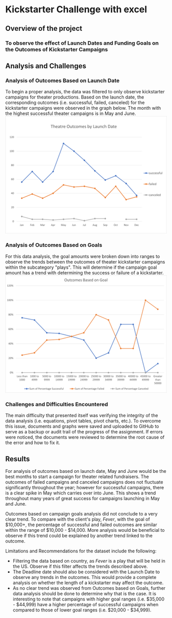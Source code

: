 # Kickstarter Challenge with excel 
## Overview of the project 
### To observe the effect of Launch Dates and Funding Goals on the Outcomes of Kickstarter Campaigns

## Analysis and Challenges
### Analysis of Outcomes Based on Launch Date 
To begin a proper analysis, the data was filtered to only observe kickstarter campaigns for theater productions. Based on the launch date, the corresponding outcomes (i.e. successful, failed, canceled) for the kickstarter campaigns were observed in the graph below. The month with the highest successful theater campaigns is in May and June. 
![Theatre_Outcomes_vs_Launch.png](https://github.com/tiffcklai/kickstarter-analysis/blob/main/Theatre_Outcomes_vs_Launch.png?raw=true)
### Analysis of Outcomes Based on Goals
For this data analysis, the goal amounts were broken down into ranges to observe the trends between the outcomes of theater kickstarter campaigns within the subcategory "plays". This will determine if the campaign goal amount has a trend with determining the success or failure of a kickstarter.
![Outcomes_vs_Goals.png](https://github.com/tiffcklai/kickstarter-analysis/blob/main/Outcomes_vs_Goals.png?raw=true)
### Challenges and Difficulties Encountered
The main difficulty that presented itself was verifying the integrity of the data analysis (i.e. equations, pivot tables, pivot charts, etc.). To overcome this issue, documents and graphs were saved and uploaded to GitHub to serve as a backup or audit trail of the progress of the assignment. If errors were noticed, the documents were reviewed to determine the root cause of the error and how to fix it. 

## Results
For analysis of outcomes based on launch date, May and June would be the best months to start a campaign for theater related fundraisers. The outcomes of failed campaigns and canceled campaigns does not fluctuate significantly throughout the year; however for successful campaigns, there is a clear spike in May which carries over into June. This shows a trend throughout many years of great success for campaigns launching in May and June. 

Outcomes based on campaign goals analysis did not conclude to a very clear trend. To compare with the client's play, *Fever*, with the goal of $10,000+, the percentage of successful and failed outcomes are similar within the range of $10,000 - $14,000. More analysis would be beneficial to observe if this trend could be explained by another trend linked to the outcome.

Limitations and Recommendations for the dataset include the following: 
* Filtering the data based on country, as *Fever* is a play that will be held in the US. Observe if this filter affects the trends described above.
* The Deadline date should also be considered with the Launch Date to observe any trends in the outcomes. This would provide a complete analysis on whether the length of a kickstarter may affect the outcome.
* As no clear trend was observed from Outcomes based on Goals, further data analysis should be done to determine why that is the case. It is interesting to note that campaigns with higher goal ranges (i.e. $35,000 - $44,999) have a higher percentage of successful campaigns when compared to those of lower goal ranges (i.e. $20,000 - $34,999). 
